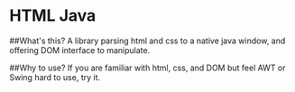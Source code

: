 HTML  Java
========================

##What's this?
A library parsing html and css to a native java window, and offering DOM interface to manipulate.

##Why to use?
If you are familiar with html, css, and DOM but feel AWT or Swing hard to use, try it.
